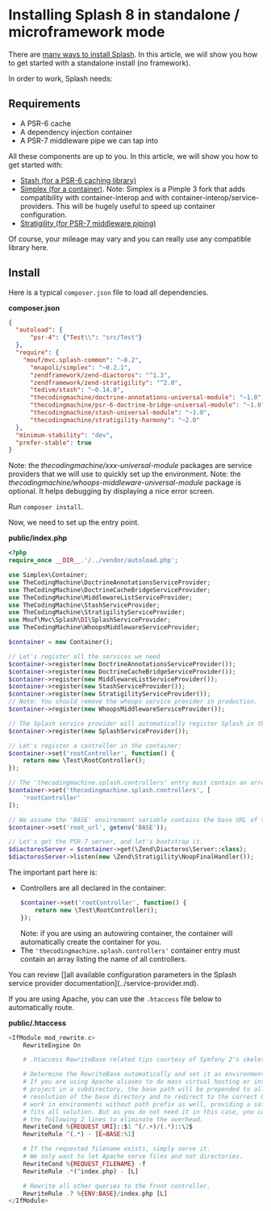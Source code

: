 Installing Splash 8 in standalone / microframework mode
=======================================================

There are [many ways to install Splash](index.md). In this article, we will show you how to get started with a standalone install (no framework).

In order to work, Splash needs:

Requirements
------------

- A PSR-6 cache
- A dependency injection container
- A PSR-7 middleware pipe we can tap into

All these components are up to you. In this article, we will show you how to get started with:

- [Stash (for a PSR-6 caching library)](http://www.stashphp.com/)
- [Simplex (for a container)](https://github.com/mnapoli/simplex/). Note: Simplex is a Pimple 3 fork that adds compatibility with container-interop and with container-interop/service-providers. This will be hugely useful to speed up container configuration.
- [Stratigility (for PSR-7 middleware piping)](https://github.com/zendframework/zend-stratigility)

Of course, your mileage may vary and you can really use any compatible library here.

Install
-------

Here is a typical `composer.json` file to load all dependencies.

**composer.json**
```json
{
  "autoload": {
      "psr-4": {"Test\\": "src/Test"}
  },
  "require": {
    "mouf/mvc.splash-common": "~8.2",
      "mnapoli/simplex": "~0.2.1",
      "zendframework/zend-diactoros": "^1.3",
      "zendframework/zend-stratigility": "^2.0",
      "tedivm/stash": "~0.14.0",
      "thecodingmachine/doctrine-annotations-universal-module": "~1.0",
      "thecodingmachine/psr-6-doctrine-bridge-universal-module": "~1.0",
      "thecodingmachine/stash-universal-module": "~1.0",
      "thecodingmachine/stratigility-harmony": "~2.0"
  },
  "minimum-stability": "dev",
  "prefer-stable": true
}
```

Note: the *thecodingmachine/xxx-universal-module* packages are service providers that we will use to quickly set up the environment.
Note: the *thecodingmachine/whoops-middleware-universal-module* package is optional. It helps debugging by displaying a nice error screen.

Run `composer install`.

Now, we need to set up the entry point.

**public/index.php**
```php
<?php
require_once __DIR__.'/../vendor/autoload.php';

use Simplex\Container;
use TheCodingMachine\DoctrineAnnotationsServiceProvider;
use TheCodingMachine\DoctrineCacheBridgeServiceProvider;
use TheCodingMachine\MiddlewareListServiceProvider;
use TheCodingMachine\StashServiceProvider;
use TheCodingMachine\StratigilityServiceProvider;
use Mouf\Mvc\Splash\DI\SplashServiceProvider;
use TheCodingMachine\WhoopsMiddlewareServiceProvider;

$container = new Container();

// Let's register all the services we need
$container->register(new DoctrineAnnotationsServiceProvider());
$container->register(new DoctrineCacheBridgeServiceProvider());
$container->register(new MiddlewareListServiceProvider());
$container->register(new StashServiceProvider());
$container->register(new StratigilityServiceProvider());
// Note: You should remove the whoops service provider in production.
$container->register(new WhoopsMiddlewareServiceProvider());

// The Splash service provider will automatically register Splash in the Stratigility middleware pipe.
$container->register(new SplashServiceProvider());

// Let's register a controller in the container:
$container->set('rootController', function() {
    return new \Test\RootController();
});

// The 'thecodingmachine.splash.controllers' entry must contain an array of controller instances.
$container->set('thecodingmachine.splash.controllers', [
    'rootController'
]);

// We assume the 'BASE' environment variable contains the base URL of the application (see .htaccess below)
$container->set('root_url', getenv('BASE'));

// Let's get the PSR-7 server, and let's bootstrap it.
$diactorosServer = $container->get(\Zend\Diactoros\Server::class);
$diactorosServer->listen(new \Zend\Stratigility\NoopFinalHandler());
```

The important part here is:

- Controllers are all declared in the container:
  ```php
  $container->set('rootController', function() {
      return new \Test\RootController();
  });
  ```
  Note: if you are using an autowiring container, the container will automatically create the container for you.
- The `'thecodingmachine.splash.controllers'` container entry must contain an array listing the name of all controllers.

You can review []all available configuration parameters in the Splash service provider documentation](../service-provider.md).

If you are using Apache, you can use the `.htaccess` file below to automatically route.

**public/.htaccess**
```php
<IfModule mod_rewrite.c>
    RewriteEngine On

	# .htaccess RewriteBase related tips courtesy of Symfony 2's skeleton app.

    # Determine the RewriteBase automatically and set it as environment variable.
    # If you are using Apache aliases to do mass virtual hosting or installed the
    # project in a subdirectory, the base path will be prepended to allow proper
    # resolution of the base directory and to redirect to the correct URI. It will
    # work in environments without path prefix as well, providing a safe, one-size
    # fits all solution. But as you do not need it in this case, you can comment
    # the following 2 lines to eliminate the overhead.
    RewriteCond %{REQUEST_URI}::$1 ^(/.+)/(.*)::\2$
    RewriteRule ^(.*) - [E=BASE:%1]

    # If the requested filename exists, simply serve it.
    # We only want to let Apache serve files and not directories.
    RewriteCond %{REQUEST_FILENAME} -f
    RewriteRule .*(^index.php) - [L]

    # Rewrite all other queries to the front controller.
    RewriteRule .? %{ENV:BASE}/index.php [L]
</IfModule>
```

